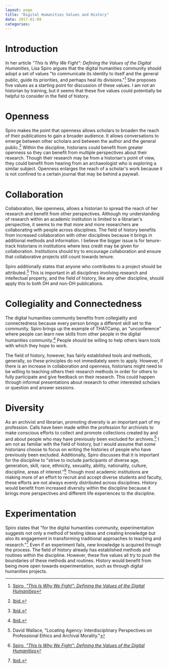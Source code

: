 ```yaml
---
layout: page
title: "Digital Humanities Values and History"
date: 2017-01-09
categories:
---
```


# Introduction

In her article _"This Is Why We Fight": Defining the Values of the Digital Humanities_, Lisa Spiro argues that the digital humanities community should adopt a set of values "to communicate its identity to itself and the general public, guide its priorities, and perhaps heal its divisions."[^1] She proposes five values as a starting point for discussion of these values. I am not an historian by training, but it seems that these five values could potentially be helpful to consider in the field of history.

# Openness

Spiro makes the point that openness allows scholars to broaden the reach of their publications to gain a broader audience. It allows conversations to emerge between other scholars and between the author and the general public.[^2] Within the discipline, historians could benefit from greater openness so they can benefit from multiple perspectives about their research. Though their research may be from a historian's point of view, they could benefit from hearing from an archaeologist who is exploring a similar subject. Openness enlarges the reach of a scholar's work because it is not confined to a certain journal that may be behind a paywall.

# Collaboration

Collaboration, like openness, allows a historian to spread the reach of her research and benefit from other perspectives. Although my understanding of research within an academic institution is limited to a librarian's perspective, it seems to me that more and more researchers are collaborating with people across disciplines. The field of history benefits from increased collaboration with other disciplines because it brings in additional methods and information. I believe the bigger issue is for tenure-track historians in institutions where less credit may be given for collaboration. Institutions should try to encourage collaboration and ensure that collaborative projects still count towards tenure.

Spiro additionally states that anyone who contributes to a project should be attributed.[^3] This is important in all disciplines involving research and intellectual property, and the field of history, like any other discipline, should apply this to both DH and non-DH publications.

# Collegiality and Connectedness

The digital humanities community benefits from collegiality and connectedness because every person brings a different skill set to the community. Spiro brings up the example of THATCamp, an "unconference" where people can learn new skills from other people in the digital humanities community.[^4] People should be willing to help others learn tools with which they hope to work.

The field of history, however, has fairly established tools and methods, generally, so these principles do not immediately seem to apply. However, if there is an increase in collaboration and openness, historians might need to be willing to teaching others their research methods in order for others to fully participate and give feedback on their research. This could happen through informal presentations about research to other interested scholars or question and answer sessions.

# Diversity

As an archivist and librarian, promoting diversity is an important part of my profession. Calls have been made within the profession for archivists to make conscious efforts to collect and promote collections created by and and about people who may have previously been excluded for archives.[^5] I am not as familiar with the field of history, but I would assume that some historians choose to focus on writing the histories of people who have previously been excluded. Additionally, Spiro discusses that it is important for the discipline to "strive to include participants of diverse age, generation, skill, race, ethnicity, sexuality, ability, nationality, culture, discipline, areas of interest."[^6] Though most academic institutions are making more of an effort to recruit and accept diverse students and faculty, these efforts are not always evenly distributed across disciplines. History would benefit from increased diversity within the discipline because it brings more perspectives and different life experiences to the discipline.

# Experimentation

Spiro states that "for the digital humanities community, experimentation suggests not only a method of testing ideas and creating knowledge but also its engagement in transforming traditional approaches to teaching and research."[^7] Even if an experiment fails, new knowledge is acquired through the process. The field of history already has established methods and routines within the discipline. However, these five values all try to push the boundaries of these methods and routines. History would benefit from being more open towards experimentation, such as through digital humanities projects.


[^1]: [Spiro, _"This Is Why We Fight": Defining the Values of the Digital Humanities_](http://dhdebates.gc.cuny.edu/debates/text/13)
[^2]: [Ibid.](http://dhdebates.gc.cuny.edu/debates/text/13)
[^3]: [Ibid.](http://dhdebates.gc.cuny.edu/debates/text/13)
[^4]: [Ibid.](http://dhdebates.gc.cuny.edu/debates/text/13)
[^5]: David Wallace, "Locating Agency: Interdisciplinary Perspectives on Professional Ethics and Archival Morality."
[^6]: [Spiro, _"This Is Why We Fight": Defining the Values of the Digital Humanities_](http://dhdebates.gc.cuny.edu/debates/text/13)
[^7]: [Ibid.](http://dhdebates.gc.cuny.edu/debates/text/13)
